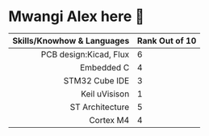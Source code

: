<h1>Mwangi Alex here 👋



|              Skills/Knowhow & Languages              | Rank Out of 10 |
|-----------------------------------------------------:|-----------     |
| PCB design:Kicad, Flux                               | 6              |
| Embedded C                                           | 4              |
| STM32 Cube IDE                                       | 3              |
| Keil uVisison                                        | 1              |
| ST Architecture                                      | 5              |
| Cortex M4                                            | 4              |

 

<!--
**MoshteAlex/MoshteAlex** is a ✨ _special_ ✨ repository because its `README.md` (this file) appears on your GitHub profile.

Here are some ideas to get you started:

- 🔭 I’m currently working on ...
- 🌱 I’m currently learning ...
- 👯 I’m looking to collaborate on ...
- 🤔 I’m looking for help with ...
- 💬 Ask me about ...
- 📫 How to reach me: ...
- 😄 Pronouns: ...
- ⚡ Fun fact: ...
-->
